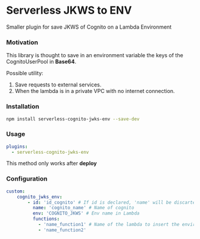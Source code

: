 # **Serverless JKWS to ENV**

Smaller plugin for save JKWS of Cognito on a Lambda Environment

### Motivation

This library is thought to save in an environment variable the keys of the CognitoUserPool in **Base64**.

Possible utility:

1. Save requests to external services.
2. When the lambda is in a private VPC with no internet connection.

### Installation

```bash
npm install serverless-cognito-jwks-env --save-dev

```

### Usage

```yaml
plugins:
  - serverless-cognito-jwks-env
```

This method only works after **deploy**

### Configuration

```yaml
custom:
    cognito_jwks_env:
        - id: 'id_cognito' # If id is declared, 'name' will be discarted
          name: 'cognito_name' # Name of cognito
          env: 'COGNITO_JKWS' # Env name in Lambda
          functions:
            - 'name_function1' # Name of the lambda to insert the environment variable
            - 'name_function2'
```